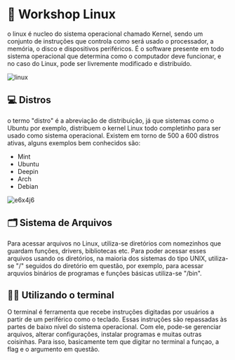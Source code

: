 # 🐧 Workshop Linux
o linux é nucleo do sistema operacional chamado Kernel, sendo um conjunto de instruções que controla como será usado o processador, a memória, o disco e dispositivos periféricos. É o software presente em todo sistema operacional que determina como o computador deve funcionar, e no caso do Linux, pode ser livremente modificado e distribuído.

![linux](https://github.com/anassauro/read-me/assets/130870463/eab256de-2e97-442f-a232-ad5e334e9e61)

## 💻 Distros 
o termo "distro" é a abreviação de distribuição, já que sistemas como o Ubuntu por exemplo, distribuem o kernel Linux todo completinho para ser usado como sistema operacional. Existem em torno de 500 a 600 distros ativas, alguns exemplos bem conhecidos são:
- Mint
- Ubuntu
- Deepin
- Arch
- Debian

![e6x4j6](https://github.com/anassauro/read-me/assets/130870463/b703c645-978d-410e-8cfb-ca2cc111eb09)

## 🗂 Sistema de Arquivos
Para acessar arquivos no Linux, utiliza-se diretórios com nomezinhos que guardam funções, drivers, bibliotecas etc. Para poder acessar esses arquivos usando os diretórios, na maioria dos sistemas do tipo UNIX, utiliza-se "/" seguidos do diretório em questão, por exemplo, para acessar arquvios binários de programas e funções básicas utiliza-se "/bin".

## 👩‍💻 Utilizando o terminal
O terminal é ferramenta que recebe instruções digitadas por usuários a partir de um periférico como o teclado. Essas instruções são repassadas às partes de baixo nível do sistema operacional. Com ele, pode-se gerenciar arquivos, alterar configurações, instalar programas e muitas outras coisinhas. Para isso, basicamente tem que digitar no terminal a funçao, a flag e o argumento em questão.
